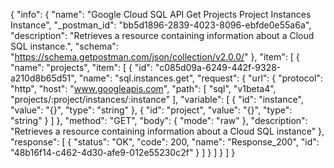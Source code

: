 {
  "info": {
    "name": "Google Cloud SQL API Get Projects Project Instances Instance",
    "_postman_id": "bb5d1896-2839-4023-8096-ebfde0e55a6a",
    "description": "Retrieves a resource containing information about a Cloud SQL instance.",
    "schema": "https://schema.getpostman.com/json/collection/v2.0.0/"
  },
  "item": [
    {
      "name": "projects",
      "item": [
        {
          "id": "c085d09a-6249-442f-9328-a210d8b65d51",
          "name": "sql.instances.get",
          "request": {
            "url": {
              "protocol": "http",
              "host": "www.googleapis.com",
              "path": [
                "sql",
                "v1beta4",
                "projects/:project/instances/:instance"
              ],
              "variable": [
                {
                  "id": "instance",
                  "value": "{}",
                  "type": "string"
                },
                {
                  "id": "project",
                  "value": "{}",
                  "type": "string"
                }
              ]
            },
            "method": "GET",
            "body": {
              "mode": "raw"
            },
            "description": "Retrieves a resource containing information about a Cloud SQL instance"
          },
          "response": [
            {
              "status": "OK",
              "code": 200,
              "name": "Response_200",
              "id": "48b16f14-c462-4d30-afe9-012e55230c2f"
            }
          ]
        }
      ]
    }
  ]
}
